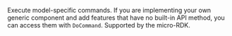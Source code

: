 Execute model-specific commands.
If you are implementing your own generic component and add features that have no built-in API method, you can access them with `DoCommand`.
Supported by the micro-RDK.
